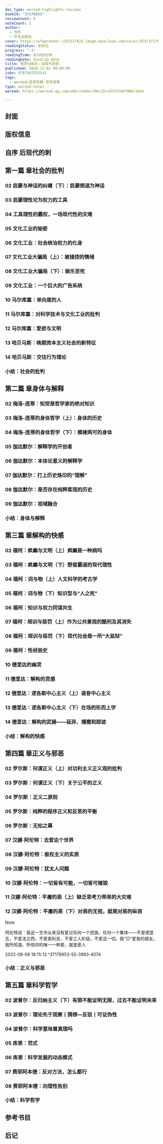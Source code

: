 ```yaml
---
doc_type: weread-highlights-reviews
bookId: "37176953"
reviewCount: 0
noteCount: 1
author:
  - 书杰
  - 华文出版社
cover: https://wfqqreader-1252317822.image.myqcloud.com/cover/953/37176953/t7_37176953.jpg
readingStatus: 未标记
progress: "-1"
readingTime: 0小时0分钟
readingDate: Invalid date
title: 哲学100问：后现代的刺
published: 2020-11-01 00:00:00
isbn: 9787507553543
tags:
  - weread/哲学宗教-哲学读物
type: weread-notes
weread: https://weread.qq.com/web/reader/06c32cc07237467906c165e

---
```



## 封面

## 版权信息

## 自序 后现代的刺

## 第一篇 章社会的批判

### 02 启蒙与神话的纠缠（下）：启蒙倒退为神话

### 03 启蒙理性沦为权力的工具

### 04 工具理性的霸权，一场现代性的灾难

### 05 文化工业的秘密

### 06 文化工业：社会统治权力的化身

### 07 文化工业大骗局（上）：被操控的情绪

### 08 文化工业大骗局（下）：娱乐至死

### 09 文化工业：一个巨大的广告系统

### 10 马尔库塞：单向度的人

### 11 马尔库塞：对科学技术与文化工业的批判

### 12 马尔库塞：爱欲与文明

### 13 哈贝马斯：晚期资本主义社会的新特征

### 14 哈贝马斯：交往行为理论

### 小结：社会的批判

## 第二篇 章身体与解释

### 02 梅洛-庞蒂：知觉是哲学家的绝对知识

### 03 梅洛-庞蒂的身体哲学（上）：身体的历史

### 04 梅洛-庞蒂的身体哲学（下）：模棱两可的身体

### 05 伽达默尔：解释学的开创者

### 06 伽达默尔：本体论意义的解释学

### 07 伽达默尔：打上历史烙印的“理解”

### 08 伽达默尔：是否存在纯粹客观的历史

### 09 伽达默尔：视域融合

### 小结：身体与解释

## 第三篇 章解构的快感

### 02 福柯：疯癫与文明（上）疯癫是一种病吗

### 03 福柯：疯癫与文明（下）野蛮霸道的现代理性

### 04 福柯：词与物（上）人文科学的考古学

### 05 福柯：词与物（下）知识型与“人之死”

### 06 福柯：知识与权力同谋共生

### 07 福柯：规训与惩罚（上）作为公共景观的酷刑及其消失

### 08 福柯：规训与惩罚（下）现代社会是一所“大监狱”

### 09 福柯：性经验史

### 10 德里达的幽灵

### 11 德里达：解构的灵感

### 12 德里达：逻各斯中心主义（上）语音中心主义

### 13 德里达：逻各斯中心主义（下）在场的形而上学

### 14 德里达：解构的武器——延异、播撒和踪迹

### 小结：解构的快感

## 第四篇 章正义与邪恶

### 02 罗尔斯：何谓正义（上）对功利主义正义观的批判

### 03 罗尔斯：何谓正义（下）关于公平的正义

### 04 罗尔斯：正义二原则

### 05 罗尔斯：纯粹的程序正义和反思的平衡

### 06 罗尔斯：无知之幕

### 07 汉娜·阿伦特：去爱这个世界

### 08 汉娜·阿伦特：极权主义的实质

### 09 汉娜·阿伦特：犹太人问题

### 10 汉娜·阿伦特：一切皆有可能，一切皆可摧毁

### 11 汉娜·阿伦特：平庸的恶（上）缺乏思考力带来的大灾难

### 12 汉娜·阿伦特：平庸的恶（下）对恶的无视，就是对恶的纵容

> [!NOTE] 
> 阿伦特说：我这一生中从来没有爱过任何一个民族、任何一个集体——不爱德意志，不爱法兰西，不爱美利坚，不爱工人阶级，不爱这一切。我“只”爱我的朋友，我所知道、所信仰的唯一一种爱，就是爱人
> 
> 2022-08-06 18:15:12 ^37176953-55-3983-4074

### 小结：正义与邪恶

## 第五篇 章科学哲学

### 02 波普尔：反归纳主义（下）有限不能证明无限，过去不能证明未来

### 03 波普尔：理论先于观察丨猜想—反驳丨可证伪性

### 04 波普尔：科学意味着真理吗

### 05 库恩：范式

### 06 库恩：科学发展的动态模式

### 07 费耶阿本德：反对方法，怎么都行

### 08 费耶阿本德：向理性告别

### 小结：科学哲学

## 参考书目

## 后记


